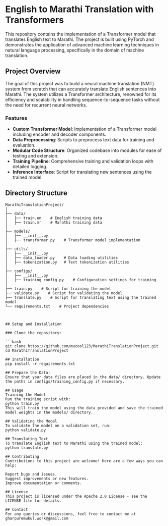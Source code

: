 # English to Marathi Translation with Transformers

This repository contains the implementation of a Transformer model that translates English text to Marathi. The project is built using PyTorch and demonstrates the application of advanced machine learning techniques in natural language processing, specifically in the domain of machine translation.

## Project Overview

The goal of this project was to build a neural machine translation (NMT) system from scratch that can accurately translate English sentences into Marathi. The system utilizes a Transformer architecture, renowned for its efficiency and scalability in handling sequence-to-sequence tasks without the need for recurrent neural networks.

### Features

- **Custom Transformer Model**: Implementation of a Transformer model including encoder and decoder components.
- **Data Preprocessing**: Scripts to preprocess text data for training and evaluation.
- **Modular Code Structure**: Organized codebase into modules for ease of testing and extension.
- **Training Pipeline**: Comprehensive training and validation loops with detailed logging.
- **Inference Interface**: Script for translating new sentences using the trained model.

## Directory Structure

```plaintext
MarathiTranslationProject/
│
├── data/
│   ├── train.en    # English training data
│   ├── train.mr    # Marathi training data
│
├── models/
│   ├── __init__.py
│   ├── transformer.py    # Transformer model implementation
│
├── utils/
│   ├── __init__.py
│   ├── data_loader.py    # Data loading utilities
│   ├── tokenization.py   # Text tokenization utilities
│
├── configs/
│   ├── __init__.py
│   ├── training_config.py    # Configuration settings for training
│
├── train.py    # Script for training the model
├── validate.py    # Script for validating the model
├── translate.py    # Script for translating text using the trained model
└── requirements.txt    # Project dependencies



## Setup and Installation

### Clone the repository:

```bash
git clone https://github.com/mucool123/MarathiTranslationProject.git
cd MarathiTranslationProject

## Installation
pip install -r requirements.txt

## Prepare the Data:
Ensure that your data files are placed in the data/ directory. Update the paths in configs/training_config.py if necessary.

## Usage
Training the Model
Run the training script with:
python train.py
This will train the model using the data provided and save the trained model weights in the models/ directory.

## Validating the Model
To validate the model on a validation set, run:
python validate.py

## Translating Text
To translate English text to Marathi using the trained model:
python translate.py

## Contributing
Contributions to this project are welcome! Here are a few ways you can help:

Report bugs and issues.
Suggest improvements or new features.
Improve documentation or comments.

## License
This project is licensed under the Apache 2.0 License - see the LICENSE file for details.

## Contact
For any queries or discussions, feel free to contact me at gharpuremukul.work@gmail.com


